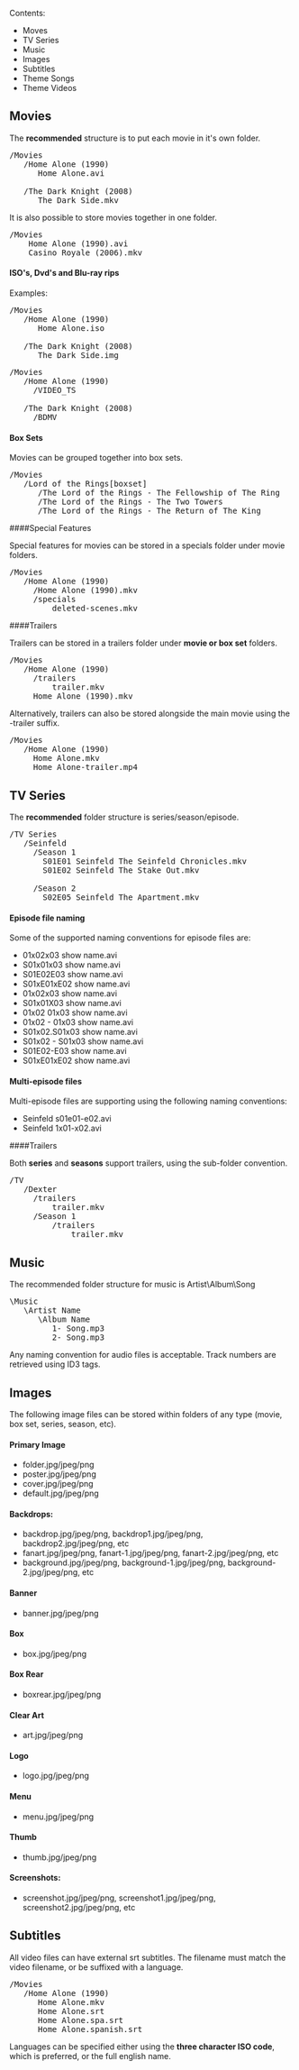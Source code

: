 Contents:

* Moves
* TV Series
* Music
* Images
* Subtitles
* Theme Songs
* Theme Videos

## Movies

The **recommended** structure is to put each movie in it's own folder. 

<pre>/Movies
   /Home Alone (1990)
      Home Alone.avi

   /The Dark Knight (2008)
      The Dark Side.mkv</pre>

It is also possible to store movies together in one folder. 

<pre>/Movies
    Home Alone (1990).avi
    Casino Royale (2006).mkv
</pre>

#### ISO's, Dvd's and Blu-ray rips

Examples:

<pre>/Movies
   /Home Alone (1990)
      Home Alone.iso

   /The Dark Knight (2008)
      The Dark Side.img
</pre>


<pre>/Movies
   /Home Alone (1990)
     /VIDEO_TS

   /The Dark Knight (2008)
     /BDMV
</pre>

#### Box Sets

Movies can be grouped together into box sets.

<pre>/Movies
   /Lord of the Rings[boxset]
      /The Lord of the Rings - The Fellowship of The Ring
      /The Lord of the Rings - The Two Towers
      /The Lord of the Rings - The Return of The King
</pre>

####Special Features

Special features for movies can be stored in a specials folder under movie folders.

<pre>/Movies
   /Home Alone (1990)
     /Home Alone (1990).mkv
     /specials
         deleted-scenes.mkv
</pre>

####Trailers

Trailers can be stored in a trailers folder under **movie or box set** folders.

<pre>/Movies
   /Home Alone (1990)
     /trailers
         trailer.mkv
     Home Alone (1990).mkv
</pre>

Alternatively, trailers can also be stored alongside the main movie using the -trailer suffix.

<pre>/Movies
   /Home Alone (1990)
     Home Alone.mkv
     Home Alone-trailer.mp4
</pre>

## TV Series

The **recommended** folder structure is series/season/episode.

<pre>/TV Series
   /Seinfeld
     /Season 1
       S01E01 Seinfeld The Seinfeld Chronicles.mkv
       S01E02 Seinfeld The Stake Out.mkv

     /Season 2
       S02E05 Seinfeld The Apartment.mkv
</pre>

#### Episode file naming
Some of the supported naming conventions for episode files are:

* 01x02x03 show name.avi 
* S01x01x03 show name.avi
* S01E02E03 show name.avi
* S01xE01xE02 show name.avi
* 01x02x03 show name.avi 
* S01x01X03 show name.avi
* 01x02 01x03 show name.avi 
* 01x02 - 01x03 show name.avi 
* S01x02.S01x03 show name.avi 
* S01x02 - S01x03 show name.avi
* S01E02-E03 show name.avi
* S01xE01xE02 show name.avi

#### Multi-episode files
Multi-episode files are supporting using the following naming conventions:

* Seinfeld s01e01-e02.avi
* Seinfeld 1x01-x02.avi

####Trailers

Both **series** and **seasons** support trailers, using the sub-folder convention.

<pre>/TV
   /Dexter
     /trailers
         trailer.mkv
     /Season 1
         /trailers
             trailer.mkv
</pre>

## Music 

The recommended folder structure for music is Artist\Album\Song

<pre>\Music
   \Artist Name
      \Album Name
         1- Song.mp3
         2- Song.mp3
</pre>

Any naming convention for audio files is acceptable. Track numbers are retrieved using ID3 tags.

## Images

The following image files can be stored within folders of any type (movie, box set, series, season, etc).

#### Primary Image

* folder.jpg/jpeg/png
* poster.jpg/jpeg/png
* cover.jpg/jpeg/png
* default.jpg/jpeg/png

#### Backdrops:

* backdrop.jpg/jpeg/png, backdrop1.jpg/jpeg/png, backdrop2.jpg/jpeg/png, etc
* fanart.jpg/jpeg/png, fanart-1.jpg/jpeg/png, fanart-2.jpg/jpeg/png, etc
* background.jpg/jpeg/png, background-1.jpg/jpeg/png, background-2.jpg/jpeg/png, etc

#### Banner
* banner.jpg/jpeg/png

#### Box
* box.jpg/jpeg/png

#### Box Rear
* boxrear.jpg/jpeg/png

#### Clear Art
* art.jpg/jpeg/png

#### Logo
* logo.jpg/jpeg/png

#### Menu
* menu.jpg/jpeg/png

#### Thumb
* thumb.jpg/jpeg/png

#### Screenshots:

* screenshot.jpg/jpeg/png, screenshot1.jpg/jpeg/png, screenshot2.jpg/jpeg/png, etc

## Subtitles

All video files can have external srt subtitles. The filename must match the video filename, or be suffixed with a language.

<pre>/Movies
   /Home Alone (1990)
      Home Alone.mkv
      Home Alone.srt
      Home Alone.spa.srt
      Home Alone.spanish.srt
</pre>

Languages can be specified either using the **three character ISO code**, which is preferred, or the full english name.